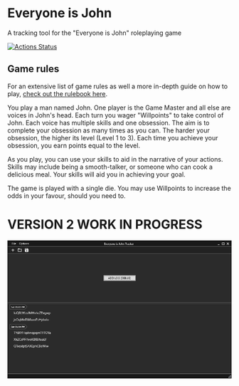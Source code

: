 # Everyone is John
 A tracking tool for the "Everyone is John" roleplaying game

[![Actions Status](https://github.com/TimeTravelPenguin/Everyone-is-John-Tracker/workflows/Build/badge.svg)](https://github.com/TimeTravelPenguin/Everyone-is-John-Tracker/actions)

## Game rules
For an extensive list of game rules as well a more in-depth guide on how to play, [check out the rulebook here](https://rulebook.io/games/everyone-is-john/rules/).

You play a man named John. One player is the Game Master and all else are voices in John's head.
Each turn you wager "Willpoints" to take control of John. Each voice has multiple skills and one obsession.
The aim is to complete your obsession as many times as you can. The harder your obsession, the higher its level (Level 1 to 3).
Each time you achieve your obsession, you earn points equal to the level.

As you play, you can use your skills to aid in the narrative of your actions. Skills may include being a smooth-talker, or someone who can cook a delicious meal. Your skills will aid you in achieving your goal.

The game is played with a single die. You may use Willpoints to increase the odds in your favour, should you need to.

# VERSION 2 WORK IN PROGRESS

![Logger Image](./ReadMeImages/DebugLogging.png)

